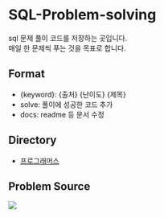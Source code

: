 # SQL-Problem-solving

sql 문제 풀이 코드를 저장하는 곳입니다.<br>
매일 한 문제씩 푸는 것을 목표로 합니다.


## Format

- {keyword}: {출처} {난이도} {제목}
- solve: 풀이에 성공한 코드 추가
- docs: readme 등 문서 수정

## Directory

- [프로그래머스](https://github.com/kimta2hwan/sql-problem-solving/tree/main/programmers)


## Problem Source

<a href="https://programmers.co.kr/">
<img src="https://img.shields.io/badge/Programmers-1A2639.svg?style=flat&logo=data:image/png;base64,iVBORw0KGgoAAAANSUhEUgAAABAAAAAQCAMAAAAoLQ9TAAAAP1BMVEUgKz1RWWZ+hI4AASIUITUaJjkeKTshLD4gKz3///8GGTAAECtyeIO9wMQoM0Xw8fJASlmNkpzZ296hpaxjanY/SVkuAAAACHRSTlPq////////MiIP05YAAAB5SURBVBiVXY/bEoAgCAUFgfCaVv//rZlZOfG2O8zhYBaj05jFDBYZpjMzl/yYi+HIUFhIXoEVgcMRiPkSIUese13dihGa8Glz96jvGxQHb3ZkeEhdRBpCOdjGyT5nW2xqgfbtoZIdWvqKqd/B69RUpdD33p068f/9E0IPB/j2biKGAAAAAElFTkSuQmCC"/></a><br>
